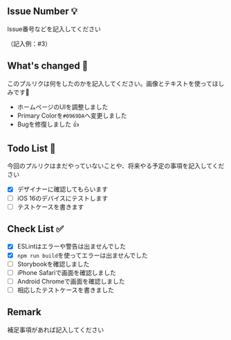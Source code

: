 ## Issue Number 💡

Issue番号などを記入してください

（記入例：#3）

## What's changed 🧪 

このプルリクは何をしたのかを記入してください。画像とテキストを使ってほしみです🥺

* ホームページのUIを調整しました
* Primary Colorを`#0969DA`へ変更しました
* Bugを修復しました :+1:

## Todo List 📝

今回のプルリクはまだやっていないことや、将来やる予定の事項を記入してください

- [x] デザイナーに確認してもらいます
- [ ] iOS 16のデバイスにテストします
- [ ] テストケースを書きます

## Check List ✅

- [x] ESLintはエラーや警告は出ませんでした
- [x] `npm run build`を使ってエラーは出ませんでした
- [ ] Storybookを確認しました
- [ ] iPhone Safariで画面を確認しました
- [ ] Android Chromeで画面を確認しました
- [ ] 相応したテストケースを書きました

## Remark

補足事項があれば記入してください
